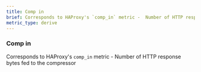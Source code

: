 ```yaml
---
title: Comp in
brief: Corresponds to HAProxy's `comp_in` metric -  Number of HTTP response bytes fed to the compressor
metric_type: derive
---
```

### Comp in

Corresponds to HAProxy's `comp_in` metric -  Number of HTTP response bytes fed to the compressor